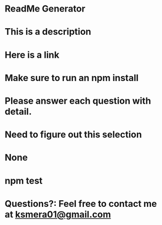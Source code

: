 
  # ReadMe Generator

  # This is a description

  # Here is a link

  # Make sure to run an npm install

  # Please answer each question with detail.

  # Need to figure out this selection

  # None

  # npm test

  # Questions?: Feel free to contact me at ksmera01@gmail.com
  
  